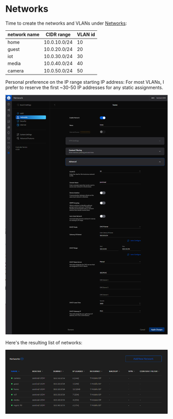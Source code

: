 # Networks

Time to create the networks and VLANs under [Networks](https://10.0.10.1/network/default/settings/networks):

| network name | CIDR range | VLAN id |
| ------------ | ---------- | ------- |
| home | 10.0.10.0/24 | 10 |
| guest | 10.0.20.0/24 | 20 |
| iot | 10.0.30.0/24 | 30 |
| media | 10.0.40.0/24 | 40 |
| camera | 10.0.50.0/24 | 50 |

Personal preference on the IP range starting IP address: For most VLANs, I prefer to reserve the
first ~30-50 IP addresses for any static assignments.

![home network settings](/assets/Settings-Networks-home.png)

Here's the resulting list of networks:

![all network settings](/assets/Settings-Networks.png)

